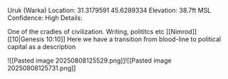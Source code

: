 Uruk (Warka)
Location: 31.3179591 45.6289334
Elevation: 38.7ft MSL
Confidence: High
Details:


One of the cradles of civilization. Writing, polititcs etc
[[Nimrod]]
[[10|Genesis 10:10]] Here we have a transition from blood-line to political capital as a description



![[Pasted image 20250808125529.png]]![[Pasted image 20250808125731.png]]